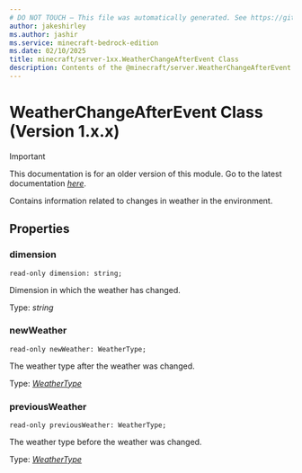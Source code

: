 ```yaml
---
# DO NOT TOUCH — This file was automatically generated. See https://github.com/mojang/minecraftapidocsgenerator to modify descriptions, examples, etc.
author: jakeshirley
ms.author: jashir
ms.service: minecraft-bedrock-edition
ms.date: 02/10/2025
title: minecraft/server-1xx.WeatherChangeAfterEvent Class
description: Contents of the @minecraft/server.WeatherChangeAfterEvent class (Version 1.x.x).
---
```

# WeatherChangeAfterEvent Class (Version 1.x.x)

> [!IMPORTANT]
> This documentation is for an older version of this module. Go to the latest documentation [*here*](../../../scriptapi/minecraft/server/WeatherChangeAfterEvent.md).

Contains information related to changes in weather in the environment.

## Properties

### **dimension**
`read-only dimension: string;`

Dimension in which the weather has changed.

Type: *string*

### **newWeather**
`read-only newWeather: WeatherType;`

The weather type after the weather was changed.

Type: [*WeatherType*](WeatherType.md)

### **previousWeather**
`read-only previousWeather: WeatherType;`

The weather type before the weather was changed.

Type: [*WeatherType*](WeatherType.md)
